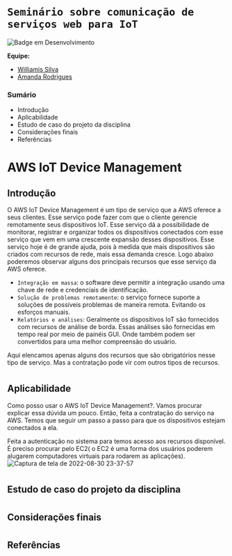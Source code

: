 # `Seminário sobre comunicação de serviços web para IoT`
![Badge em Desenvolvimento](http://img.shields.io/static/v1?label=STATUS&message=EM%20DESENVOLVIMENTO&color=GREEN&style=for-the-badge)

**Equipe:**
- [Williamis Silva](https://github.com/William-silva-Developer)
- [Amanda Rodrigues](https://github.com/amanda-rosa)


### Sumário

- Introdução
- Aplicabilidade
- Estudo de caso do projeto da disciplina
- Considerações finais
- Referências


# AWS IoT Device Management

## Introdução
O AWS IoT Device Management é um tipo de serviço que a AWS oferece a seus clientes. Esse serviço pode fazer com que o cliente gerencie remotamente seus dispositivos IoT. Esse serviço dá a possibilidade de monitorar, registrar e organizar todos os dispositivos conectados com esse serviço que vem em uma crescente expansão desses dispositivos. Esse serviço hoje é de grande ajuda, pois à medida que mais dispositivos são criados com recursos de rede, mais essa demanda cresce. Logo abaixo poderemos observar alguns dos principais recursos que esse serviço da AWS oferece.


- `Integração em massa`: o software deve permitir a integração usando uma chave de rede e credenciais de identificação.
- `Solução de problemas remotamente`: o serviço fornece suporte a soluções de possíveis problemas de maneira remota. Evitando os esforços manuais.
- `Relatórios e análises`: Geralmente os dispositivos IoT são fornecidos com recursos de análise de borda. Essas análises são fornecidas em tempo real por meio de painéis GUI. Onde também podem ser convertidos para uma melhor compreensão do usuário.

Aqui elencamos apenas alguns dos recursos que são obrigatórios nesse tipo de serviço. Mas a contratação pode vir com outros tipos de recursos.

#

## Aplicabilidade

Como posso usar o AWS IoT Device Management?. Vamos procurar explicar essa dúvida um pouco.
Então, feita a contratação do serviço na AWS. Temos que seguir um passo a passo para que os dispositivos estejam conectados a ela.

Feita a autenticação no sistema para temos acesso aos recursos disponível. É preciso procurar pelo EC2( o EC2 é uma forma dos usuários poderem alugarem computadores virtuais para rodarem as aplicações).
![Captura de tela de 2022-08-30 23-37-57](https://user-images.githubusercontent.com/98723501/187580464-d2aa29dc-df78-4db1-8185-6cd47baf4c6d.png)
#

##  Estudo de caso do projeto da disciplina

#

## Considerações finais

#

## Referências

